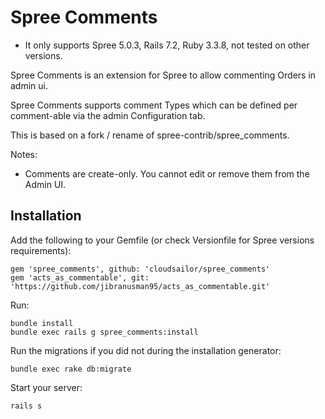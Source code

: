 Spree Comments
==============

* It only supports Spree 5.0.3, Rails 7.2, Ruby 3.3.8, not tested on other versions.

Spree Comments is an extension for Spree to allow commenting Orders in admin ui.

Spree Comments supports comment Types which can be defined per comment-able via the admin Configuration tab.

This is based on a fork / rename of spree-contrib/spree_comments.

Notes:

* Comments are create-only.  You cannot edit or remove them from the Admin UI.

Installation
------------

Add the following to your Gemfile (or check Versionfile for Spree versions requirements):

    gem 'spree_comments', github: 'cloudsailor/spree_comments'
    gem 'acts_as_commentable', git: 'https://github.com/jibranusman95/acts_as_commentable.git'

Run:

```shell
bundle install
bundle exec rails g spree_comments:install
```

Run the migrations if you did not during the installation generator:

    bundle exec rake db:migrate

Start your server: 

    rails s
